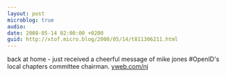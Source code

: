 ```yaml
---
layout: post
microblog: true
audio: 
date: 2008-05-14 02:00:00 +0200
guid: http://xtof.micro.blog/2008/05/14/t811306211.html
---
```

back at home - just received a cheerful message of mike jones #OpenID's local chapters committee chairman. [yweb.com/nj](http://yweb.com/nj)
